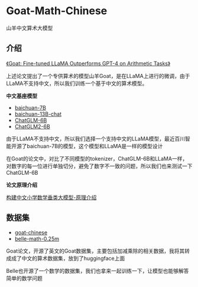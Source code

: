 # Goat-Math-Chinese

山羊中文算术大模型

## 介绍

[《Goat: Fine-tuned LLaMA Outperforms GPT-4 on Arithmetic Tasks》](https://arxiv.org/pdf/2305.14201.pdf)

上述论文提出了一个专供算术的模型山羊Goat，是在LLaMA上进行的微调，由于LLaMA不支持中文，所以我们训练一个基于中文的算术模型。

**中文基座模型**

- [baichuan-7B](https://github.com/baichuan-inc/baichuan-7B)
- [baichuan-13B-chat](https://huggingface.co/baichuan-inc/Baichuan-13B-Chat)
- [ChatGLM-6B](https://github.com/THUDM/ChatGLM-6B)
- [ChatGLM2-6B](https://github.com/THUDM/ChatGLM2-6B)

由于LLaMA不支持中文，所以我们选择一个支持中文的LLaMA模型，最近百川智能开源了baichuan-7B的模型，这个模型和LLaMA是一样的模型设计

在Goat的论文中，对比了不同模型的tokenizer，ChatGLM-6B和LLaMA一样，对数字的每一位进行单独切分，避免了数字不一致的问题，所以我们也来测试一下ChatGLM-6B

**论文原理介绍**

[构建中文小学数学垂类大模型-原理介绍](https://zhuanlan.zhihu.com/p/637999512)


## 数据集

- [goat-chinese](https://huggingface.co/datasets/supinyu/goat-chinese)
- [belle-math-0.25m](https://huggingface.co/datasets/BelleGroup/school_math_0.25M)

Goat论文，开源了英文的Goat数据集，主要包括加减乘除的相关数据，我将其转成成了中文的算术数据集，放到了huggingface上面

Belle也开源了一个数学的数据集，我们也拿来一起训练一下，让模型也能够解答简单的数学问题


